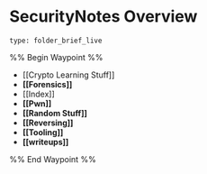 # SecurityNotes Overview
 
```ccard
type: folder_brief_live
```
%% Begin Waypoint %%
- [[Crypto Learning Stuff]]
- **[[Forensics]]**
- [[Index]]
- **[[Pwn]]**
- **[[Random Stuff]]**
- **[[Reversing]]**
- **[[Tooling]]**
- **[[writeups]]**

%% End Waypoint %%